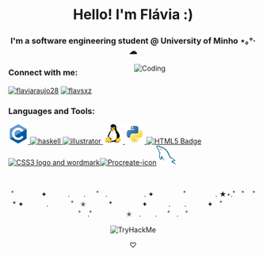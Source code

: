 <h1 align="center">Hello! I'm Flávia :)</h1>
<h3 align="center">I'm a software engineering student @ University of Minho ⋆｡°·☁︎ </h3>
<img align="right" alt="Coding" width="250" src="https://i.pinimg.com/originals/a2/b4/ae/a2b4ae4ebabcd10ff10a1581366f6df2.gif">

<h3 align="left">Connect with me:</h3>
<p align="left">
<a href="https://linkedin.com/in/flaviaraujo28" target="blank"><img align="center" src="https://raw.githubusercontent.com/rahuldkjain/github-profile-readme-generator/master/src/images/icons/Social/linked-in-alt.svg" alt="flaviaraujo28" height="30" width="40" /></a>
<a href="https://instagram.com/flavsxz" target="blank"><img align="center" src="https://raw.githubusercontent.com/rahuldkjain/github-profile-readme-generator/master/src/images/icons/Social/instagram.svg" alt="flavsxz" height="30" width="40" /></a>
</p>

<h3 align="left">Languages and Tools:</h3>
<p align="left"> <a href="https://www.cprogramming.com/" target="_blank" rel="noreferrer"> <img src="https://raw.githubusercontent.com/devicons/devicon/master/icons/c/c-original.svg" alt="c" width="40" height="40"/> </a> <a href="https://www.haskell.org/" target="_blank" rel="noreferrer"> <img src="https://upload.wikimedia.org/wikipedia/commons/1/1c/Haskell-Logo.svg" alt="haskell" width="40" height="40"/> </a> <a href="https://www.adobe.com/in/products/illustrator.html" target="_blank" rel="noreferrer"> <img src="https://www.vectorlogo.zone/logos/adobe_illustrator/adobe_illustrator-icon.svg" alt="illustrator" width="40" height="40"/> </a> <a href="https://www.linux.org/" target="_blank" rel="noreferrer"> <img src="https://raw.githubusercontent.com/devicons/devicon/master/icons/linux/linux-original.svg" alt="linux" width="40" height="40"/> </a> <a href="https://www.python.org" target="_blank" rel="noreferrer"> <img src="https://raw.githubusercontent.com/devicons/devicon/master/icons/python/python-original.svg" alt="python" width="40" height="40"/> </a> <a title="W3C, CC BY 3.0 &lt;https://creativecommons.org/licenses/by/3.0&gt;, via Wikimedia Commons" href="https://commons.wikimedia.org/wiki/File:HTML5_Badge.svg"><img width="40" alt="HTML5 Badge" src="https://upload.wikimedia.org/wikipedia/commons/thumb/3/38/HTML5_Badge.svg/512px-HTML5_Badge.svg.png"></a> <a title="Rudloff, CC BY 3.0 &lt;https://creativecommons.org/licenses/by/3.0&gt;, via Wikimedia Commons" href="https://commons.wikimedia.org/wiki/File:CSS3_logo_and_wordmark.svg"><img width="35" alt="CSS3 logo and wordmark" src="https://upload.wikimedia.org/wikipedia/commons/thumb/d/d5/CSS3_logo_and_wordmark.svg/256px-CSS3_logo_and_wordmark.svg.png"></a><a title="Procreate, CC0, via Wikimedia Commons" href="https://procreate.com/"><img width="40" alt="Procreate-icon" src="https://upload.wikimedia.org/wikipedia/commons/d/de/Procreate-icon.png"></a><a title="MySQL" href="https://www.mysql.com/"><img width="40" alt="MySQL-icon" src="https://raw.githubusercontent.com/devicons/devicon/master/icons/mysql/mysql-original.svg"></a> </p>
<br>
<p align="center">
˚　　　　✦　　　.　　. 　 ˚　.　　　　　 . ✦　　　 　˚　　　　 . ★⋆.˚　˚　    ˚　        　*           ✦ 
　　　.   　　˚　✭　 　　*　　 　　✦　　　.　　.　　　✦　˚ 　　　　 ˚　.˚　　　　　✭　.　　. 　 ˚　.　˚　</p>


<p align="center"><img src="https://tryhackme-badges.s3.amazonaws.com/flaviaraujo.png" alt="TryHackMe"></p>


<p align="center">
  ♡
</p>



